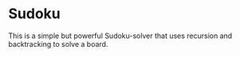 # Sudoku
This is a simple but powerful Sudoku-solver that uses recursion and backtracking to solve a board.
